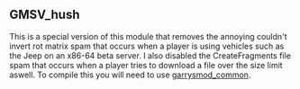 ## GMSV_hush
This is a special version of this module that removes the annoying couldn't invert rot matrix spam that occurs when a player is using vehicles such as the Jeep on an x86-64 beta server. I also disabled the CreateFragments file spam that occurs when a player tries to download a file over the size limit aswell.
To compile this you will need to use [garrysmod_common](https://github.com/danielga/garrysmod_common/).
